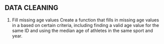 # 

## DATA CLEANING
1. Fill missing age values
Create a function that fills in missing age values in a based on certain criteria, including finding a valid age value for the same ID and using the median age of athletes in the same sport and year.